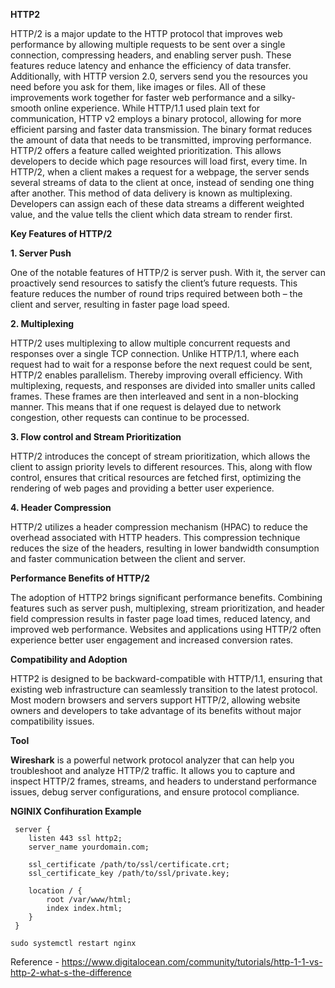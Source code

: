 **HTTP2**

HTTP/2 is a major update to the HTTP protocol that improves web performance by allowing multiple requests to be sent over a single connection, compressing headers, and enabling server push. These features reduce latency and enhance the efficiency of data transfer. Additionally, with HTTP version 2.0, servers send you the resources you need before you ask for them, like images or files. All of these improvements work together for faster web performance and a silky-smooth online experience.
While HTTP/1.1 used plain text for communication, HTTP v2 employs a binary protocol, allowing for more efficient parsing and faster data transmission. The binary format reduces the amount of data that needs to be transmitted, improving performance.
HTTP/2 offers a feature called weighted prioritization. This allows developers to decide which page resources will load first, every time. In HTTP/2, when a client makes a request for a webpage, the server sends several streams of data to the client at once, instead of sending one thing after another. This method of data delivery is known as multiplexing. Developers can assign each of these data streams a different weighted value, and the value tells the client which data stream to render first.

**Key Features of HTTP/2**

  **1. Server Push**
  
  One of the notable features of HTTP/2 is server push. With it, the server can proactively send resources to satisfy the client’s future requests.      This feature reduces the number of round trips required between both – the client and server, resulting in faster page load speed.

  **2. Multiplexing**
  
  HTTP/2 uses multiplexing to allow multiple concurrent requests and responses over a single TCP connection. Unlike HTTP/1.1, where each request had     to wait for a response before the next request could be sent, HTTP/2 enables parallelism. Thereby improving overall efficiency. With multiplexing,     requests, and responses are divided into smaller units called frames. These frames are then interleaved and sent in a non-blocking manner. This        means that if one request is delayed due to network congestion, other requests can continue to be processed.

  **3. Flow control and Stream Prioritization**
  
  HTTP/2 introduces the concept of stream prioritization, which allows the client to assign priority levels to different resources. This, along        with flow control, ensures that critical resources are fetched first, optimizing the rendering of web pages and providing a better user experience.

  **4. Header Compression**

  HTTP/2 utilizes a header compression mechanism (HPAC) to reduce the overhead associated with HTTP headers. This compression technique reduces the size of the headers, resulting in lower bandwidth consumption and faster communication between the client and server.

  **Performance Benefits of HTTP/2**
  
The adoption of HTTP2 brings significant performance benefits. Combining features such as server push, multiplexing, stream prioritization, and header field compression results in faster page load times, reduced latency, and improved web performance. Websites and applications using HTTP/2 often experience better user engagement and increased conversion rates.

**Compatibility and Adoption**

HTTP2 is designed to be backward-compatible with HTTP/1.1, ensuring that existing web infrastructure can seamlessly transition to the latest protocol. Most modern browsers and servers support HTTP/2, allowing website owners and developers to take advantage of its benefits without major compatibility issues.

**Tool**

**Wireshark** is a powerful network protocol analyzer that can help you troubleshoot and analyze HTTP/2 traffic. It allows you to capture and inspect HTTP/2 frames, streams, and headers to understand performance issues, debug server configurations, and ensure protocol compliance.

**NGINIX Confihuration Example**
````
 server {
    listen 443 ssl http2;
    server_name yourdomain.com;

    ssl_certificate /path/to/ssl/certificate.crt;
    ssl_certificate_key /path/to/ssl/private.key;

    location / {
        root /var/www/html;
        index index.html;
    }
 }
````
````
sudo systemctl restart nginx
````

Reference - https://www.digitalocean.com/community/tutorials/http-1-1-vs-http-2-what-s-the-difference



